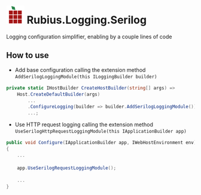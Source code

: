 # ![Rubius logo](https://raw.githubusercontent.com/Rubius/serilog-module/main/assets/logo_48x48.png) Rubius.Logging.Serilog

Logging configuration simplifier, enabling by a couple lines of code

## How to use

* Add base configuration calling the extension method `AddSerilogLoggingModule(this ILoggingBuilder builder)`

```csharp
private static IHostBuilder CreateHostBuilder(string[] args) =>
    Host.CreateDefaultBuilder(args)
        ...
        .ConfigureLogging(builder => builder.AddSerilogLoggingModule())
        ...;
```

* Use HTTP request logging calling the extension method `UseSerilogHttpRequestLoggingModule(this IApplicationBuilder app)`

```csharp
public void Configure(IApplicationBuilder app, IWebHostEnvironment env)
{
    ...
    
    app.UseSerilogRequestLoggingModule();

    ...
}
```
